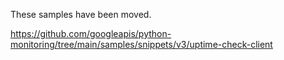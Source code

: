 These samples have been moved.

https://github.com/googleapis/python-monitoring/tree/main/samples/snippets/v3/uptime-check-client
